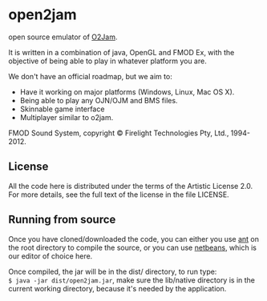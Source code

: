 
open2jam
========
open source emulator of [O2Jam](http://o2jam.wikia.com/wiki/O2Jam).

It is written in a combination of java, OpenGL and FMOD Ex, with the objective of being able to play in whatever platform you are.

We don't have an official roadmap, but we aim to:

*   Have it working on major platforms (Windows, Linux, Mac OS X).
*   Being able to play any OJN/OJM and BMS files.
*   Skinnable game interface
*   Multiplayer similar to o2jam.

FMOD Sound System, copyright © Firelight Technologies Pty, Ltd., 1994-2012.

License
-------

All the code here is distributed under the terms of the Artistic License 2.0.  
For more details, see the full text of the license in the file LICENSE.


Running from source
-------------------

Once you have cloned/downloaded the code, you can either you use [ant](http://ant.apache.org/) on the root directory to compile the source, or you can use [netbeans](http://netbeans.org/), which is our editor of choice here.


Once compiled, the jar will be in the dist/ directory, to run type:  
`$ java -jar dist/open2jam.jar`, make sure the lib/native directory is in the current working directory, because it's needed by the application.

